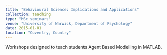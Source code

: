 ```yaml
---
title: "Behavioural Science: Implications and Applications"
collection: teaching
type: "MSc seminars"
venue: "University of Warwick, Department of Psychology"
date: 2015-01-01
location: "Coventry, Country"
---
```


Workshops designed to teach students Agent Based Modelling in MATLAB.
